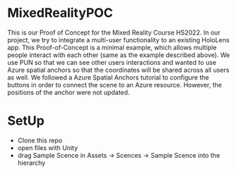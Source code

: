 # MixedRealityPOC

This is our Proof of Concept for the Mixed Reality Course HS2022. In our project, we try to integrate a multi-user functionality to an existing HoloLens app. This Proof-of-Concept is a minimal example, which allows multiple people interact with each other (same as the example described above). We use PUN so that we can see other users interactions and wanted to use Azure spatial anchors so that the coordinates will be shared across all users as well. We followed a Azure Spatial Anchors tutorial to configure the buttons in order to connect the scene to an Azure resource. However, the positions of the anchor were not updated. 

# SetUp
* Clone this repo
* open files with Unity
* drag Sample Scence in Assets -> Scences -> Sample Scence into the hierarchy

